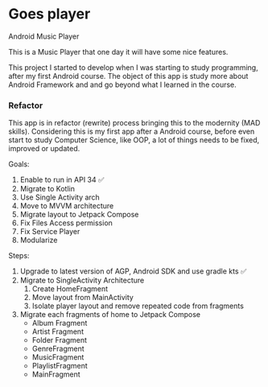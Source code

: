 # Goes player
Android Music Player

This is a Music Player that one day it will have some nice features.

This project I started to develop when I was starting to study programming, after my first Android course.
The object of this app is study more about Android Framework and and go beyond what I learned in the course.

### Refactor
This app is in refactor (rewrite) process bringing this to the modernity (MAD skills).
Considering this is my first app after a Android course, before even start to study Computer Science, like OOP, a lot of things needs to be fixed, improved or updated.

Goals:
1. Enable to run in API 34 ✅
2. Migrate to Kotlin
3. Use Single Activity arch
4. Move to MVVM architecture
5. Migrate layout to Jetpack Compose
6. Fix Files Access permission
7. Fix Service Player
8. Modularize

Steps:
1. Upgrade to latest version of AGP, Android SDK and use gradle kts ✅
2. Migrate to SingleActivity Architecture
   1. Create HomeFragment
   2. Move layout from MainActivity
   3. Isolate player layout and remove repeated code from fragments
3. Migrate each fragments of home to Jetpack Compose
    - Album Fragment
    - Artist Fragment
    - Folder Fragment 
    - GenreFragment 
    - MusicFragment 
    - PlaylistFragment 
    - MainFragment